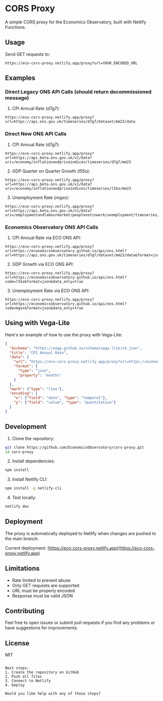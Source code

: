 # CORS Proxy

A simple CORS proxy for the Economics Observatory, built with Netlify Functions.

## Usage

Send GET requests to:

```
https://eco-cors-proxy.netlify.app/proxy?url=YOUR_ENCODED_URL
```

## Examples

### Direct Legacy ONS API Calls (should return decommissioned message)

1. CPI Annual Rate (d7g7):
```
https://eco-cors-proxy.netlify.app/proxy?url=https://api.ons.gov.uk/timeseries/d7g7/dataset/mm23/data
```

### Direct New ONS API Calls

1. CPI Annual Rate (d7g7):
```
https://eco-cors-proxy.netlify.app/proxy?url=https://api.beta.ons.gov.uk/v1/data?uri=/economy/inflationandpriceindices/timeseries/d7g7/mm23
```

2. GDP Quarter on Quarter Growth (l55o):
```
https://eco-cors-proxy.netlify.app/proxy?url=https://api.beta.ons.gov.uk/v1/data?uri=/economy/inflationandpriceindices/timeseries/l55o/mm23
```

3. Unemployment Rate (mgsx):
```
https://eco-cors-proxy.netlify.app/proxy?url=https://api.beta.ons.gov.uk/v1/data?uri=/employmentandlabourmarket/peoplenotinwork/unemployment/timeseries/mgsx/lms
```

### Economics Observatory ONS API Calls

1. CPI Annual Rate via ECO ONS API:
```
https://eco-cors-proxy.netlify.app/proxy?url=https://economicsobservatory.github.io/api/ons.html?url=https://api.ons.gov.uk/timeseries/d7g7/dataset/mm23/data&format=json&data_only=true
```

2. GDP Growth via ECO ONS API:
```
https://eco-cors-proxy.netlify.app/proxy?url=https://economicsobservatory.github.io/api/ons.html?code=l55o&format=json&data_only=true
```

3. Unemployment Rate via ECO ONS API:
```
https://eco-cors-proxy.netlify.app/proxy?url=https://economicsobservatory.github.io/api/ons.html?code=mgsx&format=json&data_only=true
```

## Using with Vega-Lite

Here's an example of how to use the proxy with Vega-Lite:

```json
{
  "$schema": "https://vega.github.io/schema/vega-lite/v5.json",
  "title": "CPI Annual Rate",
  "data": {
    "url": "https://eco-cors-proxy.netlify.app/proxy?url=https://economicsobservatory.github.io/api/ons.html?code=d7g7&format=json&data_only=true",
    "format": {
      "type": "json",
      "property": "months"
    }
  },
  "mark": {"type": "line"},
  "encoding": {
    "x": {"field": "date", "type": "temporal"},
    "y": {"field": "value", "type": "quantitative"}
  }
}
```

## Development

1. Clone the repository:
```bash
git clone https://github.com/EconomicsObservatory/cors-proxy.git
cd cors-proxy
```

2. Install dependencies:
```bash
npm install
```

3. Install Netlify CLI:
```bash
npm install -g netlify-cli
```

4. Test locally:
```bash
netlify dev
```

## Deployment

The proxy is automatically deployed to Netlify when changes are pushed to the main branch.

Current deployment: [https://eco-cors-proxy.netlify.app](https://eco-cors-proxy.netlify.app)

## Limitations

- Rate limited to prevent abuse
- Only GET requests are supported
- URL must be properly encoded
- Response must be valid JSON

## Contributing

Feel free to open issues or submit pull requests if you find any problems or have suggestions for improvements.

## License

MIT
```

Next steps:
1. Create the repository on GitHub
2. Push all files
3. Connect to Netlify
4. Deploy

Would you like help with any of these steps?
